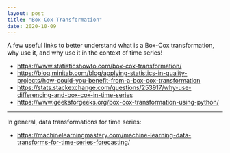 ```yaml
---
layout: post
title: "Box-Cox Transformation"
date: 2020-10-09
---
```


A few useful links to better understand what is a Box-Cox transformation, why use it, and why use it in the context of time series!

- https://www.statisticshowto.com/box-cox-transformation/
- https://blog.minitab.com/blog/applying-statistics-in-quality-projects/how-could-you-benefit-from-a-box-cox-transformation
- https://stats.stackexchange.com/questions/253917/why-use-differencing-and-box-cox-in-time-series
- https://www.geeksforgeeks.org/box-cox-transformation-using-python/


---

In general, data transformations for time series:
- https://machinelearningmastery.com/machine-learning-data-transforms-for-time-series-forecasting/

